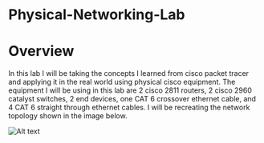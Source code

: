 # Physical-Networking-Lab


# Overview 
In this lab I will be taking the concepts I learned from cisco packet tracer and applying it in the real world using physical cisco  equipment. The equipment I will be using in this lab are 2 cisco 2811 routers, 2 cisco 2960 catalyst switches, 2 end devices, one CAT 6 crossover ethernet cable, and 4 CAT 6 straight through ethernet cables. I will be recreating the network topology shown in the image below.

![Alt text](https://github.com/user-attachments/assets/9e36f0d8-6bfc-4c1b-bb2d-c4e985178235)
